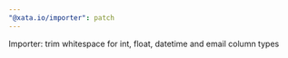 ```yaml
---
"@xata.io/importer": patch
---
```


Importer: trim whitespace for int, float, datetime and email column types
